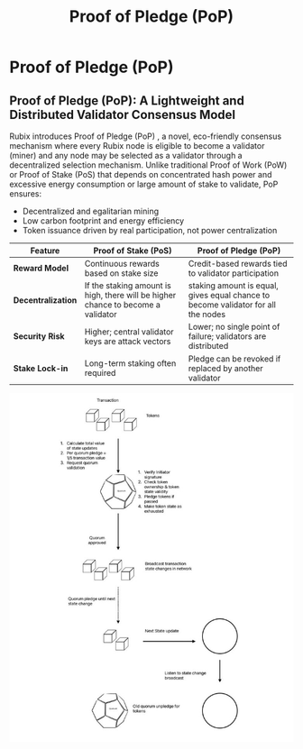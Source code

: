 ﻿---
title: Proof of Pledge (PoP)
sidebar_label: Proof of Pledge (PoP)
---

<!-- File: docs/core-concepts/proof-of-pledge.md -->
# Proof of Pledge (PoP)

## Proof of Pledge (PoP): A Lightweight and Distributed Validator Consensus Model

Rubix introduces Proof of Pledge (PoP) , a novel, eco-friendly consensus mechanism where every Rubix node is eligible to become a validator (miner) and any node may be selected as a validator through a decentralized selection mechanism.
Unlike traditional Proof of Work (PoW) or Proof of Stake (PoS) that depends on concentrated hash power and excessive energy consumption or large amount of stake to validate, PoP ensures:
- Decentralized and egalitarian mining
- Low carbon footprint and energy efficiency
- Token issuance driven by real participation, not power centralization

| **Feature** | **Proof of Stake (PoS)** | **Proof of Pledge (PoP)** |
|-------------|---------------------------|----------------------------|
| **Reward Model** | Continuous rewards based on stake size | Credit-based rewards tied to validator participation |
| **Decentralization** | If the staking amount is high, there will be higher chance to become a validator | staking amount is equal, gives equal chance to become validator for all the nodes |
| **Security Risk** | Higher; central validator keys are attack vectors | Lower; no single point of failure; validators are distributed |
| **Stake Lock-in** | Long-term staking often required | Pledge can be revoked if replaced by another validator |

![POP](/img/POP.jpeg)
